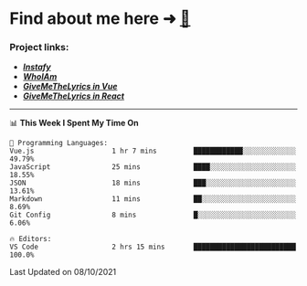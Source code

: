 # Find about me here ➜ [🧑](https://pauabella.dev)

### Project links:
- ***[Instafy](https://instafy.me)***
- ***[WhoIAm](https://pauabella.dev)***
- ***[GiveMeTheLyrics in Vue](https://lyrics.pauabella.dev)***
- ***[GiveMeTheLyrics in React](https://pauabella.dev/GiveMeTheLyrics)***

---
<!--START_SECTION:waka-->
📊 **This Week I Spent My Time On** 

```text
💬 Programming Languages: 
Vue.js                   1 hr 7 mins         ████████████░░░░░░░░░░░░░   49.79% 
JavaScript               25 mins             ████░░░░░░░░░░░░░░░░░░░░░   18.55% 
JSON                     18 mins             ███░░░░░░░░░░░░░░░░░░░░░░   13.61% 
Markdown                 11 mins             ██░░░░░░░░░░░░░░░░░░░░░░░   8.69% 
Git Config               8 mins              █░░░░░░░░░░░░░░░░░░░░░░░░   6.06%

🔥 Editors: 
VS Code                  2 hrs 15 mins       █████████████████████████   100.0%

```


 Last Updated on 08/10/2021
<!--END_SECTION:waka-->
